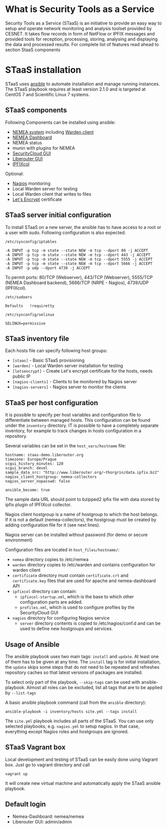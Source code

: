 # What is Security Tools as a Service

Security Tools as a Service (STaaS) is an initiative to provide an easy way to setup and operate network monitoring and analysis toolset provided by CESNET. It takes flow records in form of NetFlow or IPFIX messages and provided tools for reception, processing, storing, analysing and displaying the data and processed results. For complete list of features read ahead to section StaaS components

# STaaS installation

STaaS uses [ansible](https://www.ansible.com/) to automate installation and manage running instances.
The STaaS playbook requires at least version 2.1.0 and is targeted at CentOS 7 and Scientific Linux 7 systems.

## STaaS components

Following Components can be installed using ansible:

- [NEMEA system](https://github.com/CESNET/nemea) including [Warden client](https://warden.cesnet.cz)
- [NEMEA Dashboard](https://github.com/CESNET/nemea-dashboard)
- NEMEA status
- munin with plugins for NEMEA
- [SecurityCloud GUI](https://github.com/CESNET/SecurityCloudGUI)
- [Liberouter GUI](https://github.com/CESNET/Liberouter-GUI)
- [IPFIXcol](https://github.com/CESNET/ipfixcol)

Optional:

- [Nagios](https://nagios.org) monitoring
- Local Warden server for testing
- Local Warden client that writes to files
- [Let's Encrypt](https://letsencrypt.org/) certificate

## STaaS server initial configuration

To install STaaS on a new server, the ansible has to have access to a root or a user with sudo.
Following configuration is also expected:

`/etc/sysconfig/iptables`

```
-A INPUT -p tcp -m state --state NEW -m tcp --dport 80 -j ACCEPT
-A INPUT -p tcp -m state --state NEW -m tcp --dport 443 -j ACCEPT
-A INPUT -p tcp -m state --state NEW -m tcp --dport 5555 -j ACCEPT
-A INPUT -p tcp -m state --state NEW -m tcp --dport 5666 -j ACCEPT
-A INPUT -p udp --dport 4739 -j ACCEPT
```

To permit ports: 80/TCP (Webserver), 443/TCP (Webserver), 5555/TCP (NEMEA Dashboard backend), 5666/TCP (NRPE - Nagios), 4739/UDP (IPFIXcol).

`/etc/sudoers`

```
Defaults   !requiretty
```

`/etc/sysconfig/selinux`

```
SELINUX=permissive
```

## STaaS inventory file

Each hosts file can specify following host groups:

- `[staas]` - Basic STaaS provisioning
- `[warden]` - Local Warden server installation for testing
- `[letsencrypt]` - Create Let's encrypt certificate for the hosts, needs public IP
- `[nagios-clients]` - Clients to be monitored by Nagios server
- `[nagios-servers]` - Nagios server to monitor the clients

## STaaS per host configuration

It is possible to specify per host variables and configuration file to 
differentiate between managed hosts. This configuration can be found 
under the `inventory` directory. IT is possible to have a completely 
separate inventory, for example to track changes in hosts configuration 
 in a repository.

Several variables can be set in the `host_vars/hostname` file:

```
hostname: staas-demo.liberouter.org
timezone: Europe/Prague
scgui_history_minutes: 120
scgui_branch: devel
sample_data_src: "http://www.liberouter.org/~thorgrin/data.ipfix.bz2"
nagios_client_hostgroup: nemea-collectors
nagios_server_nopasswd: false

ansible_become: true
```

The sample data URL should point to bzipped2 ipfix file with data 
stored by ipfix plugin of IPFIXcol collector.

Nagios client hostgroup is a name of hostgroup to which the host
belongs. If it is not a default (nemea-collectors), the hostgroup must
be created by adding configuration file for it (see next lines).

Nagios server can be installed without password (for demo or secure environment)

Configuration files are located in `host_files/hostname/`:

- `nemea` directory copies to /etc/nemea
- `warden` directory copies to /etc/warden and contains configuration for warden client
- `certificate` directory must contain `certificate.crt` and `certificate.key` files that are used for apache and nemea-dashboard API
- `ipfixcol` directory can contain:
  - `ipfixcol-startup.xml`, which is the base to which other configuration parts are added.
  - `profiles.xml`, which is used to configure profiles by the SecurityCloud GUI
- `nagios` directory for configuring Nagios service
  - `server` directory contents is copied to /etc/nagios/conf.d and 
  can be used to define new hostgroups and services.

## Usage of Ansible

The ansible playbook uses two main tags: `install` and `update`. At least one of them has to be given at any time. The `install` tag is for initial installation, the `update` skips some steps that do not need to be repeated and refreshes repository caches so that latest versions of packages are installed.

To select only part of the playbook, `--skip-tags` can be used with ansible-playbook. Almost all roles can be excluded, list all tags that are to be applied by `--list-tags`

A basic ansible playbook command (call from the `ansible` directory):
```
ansible-playbook -i inventory/hosts site.yml --tags install
```

The `site.yml` playbook includes all parts of the STaaS. You can use only selected playbooks, e.g. `nagios.yml` to setup nagios. In that case, everything except Nagios roles and hostgroups are ignored.

## STaaS Vagrant box

Local development and testing of STaaS can be easily done using Vagrant box. Just go to vagrant directory and call

```
vagrant up
```

It will create new virtual machine and automatically apply the STaaS ansible playbook. 

## Default login

- Nemea-Dashboard: nemea/nemea
- Liberouter GUI: admin/admin